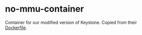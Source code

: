 # no-mmu-container
Container for our modified version of Keystone. Copied from their [Dockerfile](https://github.com/keystone-enclave/keystone/blob/master/docker/Dockerfile).

